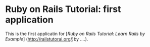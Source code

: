 # Ruby on Rails Tutorial: first application

This is the first applicatin for
[*Ruby on Rails Tutorial: Learn Rails by Example*] (http://railstutorai.org/)by ....).
